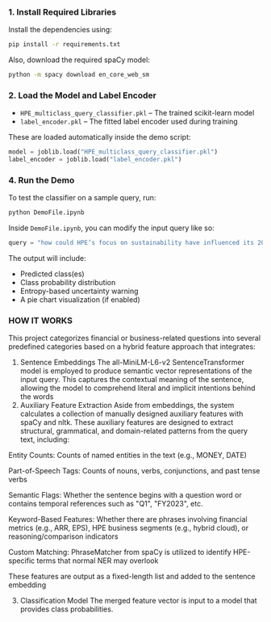 
### 1. Install Required Libraries

Install the dependencies using:

```bash
pip install -r requirements.txt
```

Also, download the required spaCy model:

```bash
python -m spacy download en_core_web_sm
```

### 2. Load the Model and Label Encoder


- `HPE_multiclass_query_classifier.pkl` – The trained scikit-learn model
- `label_encoder.pkl` – The fitted label encoder used during training

These are loaded automatically inside the demo script:

```python
model = joblib.load("HPE_multiclass_query_classifier.pkl")
label_encoder = joblib.load("label_encoder.pkl")
```

### 4. Run the Demo

To test the classifier on a sample query, run:

```bash
python DemoFile.ipynb
```

Inside `DemoFile.ipynb`, you can modify the input query like so:

```python
query = "how could HPE’s focus on sustainability have influenced its 2025 profitability?"
```

The output will include:
- Predicted class(es)
- Class probability distribution
- Entropy-based uncertainty warning
- A pie chart visualization (if enabled)

### HOW IT WORKS
This project categorizes financial or business-related questions into several predefined categories based on a hybrid feature approach that integrates:

1. Sentence Embeddings
The all-MiniLM-L6-v2 SentenceTransformer model is employed to produce semantic vector representations of the input query. This captures the contextual meaning of the sentence, allowing the model to comprehend literal and implicit intentions behind the words
2. Auxiliary Feature Extraction
Aside from embeddings, the system calculates a collection of manually designed auxiliary features with spaCy and nltk. These auxiliary features are designed to extract structural, grammatical, and domain-related patterns from the query text, including:

Entity Counts: Counts of named entities in the text (e.g., MONEY, DATE)

Part-of-Speech Tags: Counts of nouns, verbs, conjunctions, and past tense verbs

Semantic Flags: Whether the sentence begins with a question word or contains temporal references such as "Q1", "FY2023", etc.

Keyword-Based Features: Whether there are phrases involving financial metrics (e.g., ARR, EPS), HPE business segments (e.g., hybrid cloud), or reasoning/comparison indicators

Custom Matching: PhraseMatcher from spaCy is utilized to identify HPE-specific terms that normal NER may overlook

These features are output as a fixed-length list and added to the sentence embedding

3. Classification Model
The merged feature vector is input to a model that provides class probabilities.
